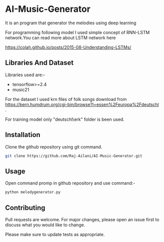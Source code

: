 # AI-Music-Generator

It is an program that generator the melodies using deep learning 

For programming following model I used simple concept of RNN-LSTM network.You can read more about LSTM network here 

https://colah.github.io/posts/2015-08-Understanding-LSTMs/

## Libraries And Dataset
Libraries used are:-
<ul>
  <li>tensorflow>=2.4
  <li>music21
</ul>

For the dataset I used krn files of folk songs download from https://kern.humdrum.org/cgi-bin/browse?l=essen%2Feuropa%2Fdeutschl .

For training model only "deutschl\erk" folder is been used.

## Installation

Clone the github repository using git command.

```bash
git clone https://github.com/Raj-Ailani/AI-Music-Generator.git
```

## Usage
Open command promp in github repository and use command:-

```bash
python melodygenerator.py
```

## Contributing
Pull requests are welcome. For major changes, please open an issue first to discuss what you would like to change.

Please make sure to update tests as appropriate.


